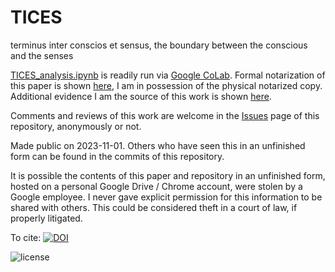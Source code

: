# TICES
terminus inter conscios et sensus, the boundary between the conscious and the senses

[TICES_analysis.ipynb](https://github.com/dyl4nm4rsh4ll/TICES/blob/main/TICES_analysis.ipynb) is readily run via [Google CoLab](https://colab.research.google.com/). Formal notarization of this paper is shown [here](https://github.com/dyl4nm4rsh4ll/TICES/blob/main/20231031_TICES_notarization.jpg), I am in possession of the physical notarized copy. Additional evidence I am the source of this work is shown [here](https://github.com/dyl4nm4rsh4ll/TICES/blob/main/supplemental.pdf). 

Comments and reviews of this work are welcome in the [Issues](https://github.com/dyl4nm4rsh4ll/TICES/issues) page of this repository, anonymously or not.

Made public on 2023-11-01. Others who have seen this in an unfinished form can be found in the commits of this repository.

It is possible the contents of this paper and repository in an unfinished form, hosted on a personal Google Drive / Chrome account, were stolen by a Google employee. I never gave explicit permission for this information to be shared with others. This could be considered theft in a court of law, if properly litigated.

To cite: [![DOI](https://zenodo.org/badge/712282968.svg)](https://zenodo.org/doi/10.5281/zenodo.10067747)

![license](https://raw.githubusercontent.com/dyl4nm4rsh4ll/TICES/main/LICENSE.png)
